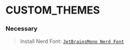 # CUSTOM_THEMES

### Necessary
> Install Nerd Font: [`JetBrainsMono Nerd Font`](https://github.com/ryanoasis/nerd-fonts/releases/download/v3.2.1/JetBrainsMono.zip)
